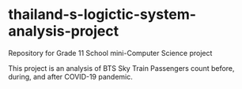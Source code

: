 # thailand-s-logictic-system-analysis-project
Repository for Grade 11 School mini-Computer Science project

This project is an analysis of BTS Sky Train Passengers count before, during, and after COVID-19 pandemic.
